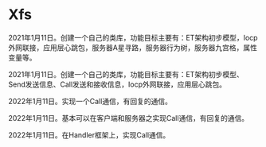 # Xfs

2021年1月11日。创建一个自己的类库，功能目标主要有：ET架构初步模型，Iocp外网联接，应用层心跳包，服务器A星寻路，服务器行为树，服务器九宫格，属性变量等。

2021年1月11日。创建一个自己的类库，功能目标主要有：ET架构初步模型、Send发送信息、Call发送和接收信息，Iocp外网联接，应用层心跳包。

2022年1月11日。实现一个Call通信，有回复的通信。

2022年1月11日。基本可以在客户端和服务器之实现Call通信，有回复的通信。

2022年1月11日。在Handler框架上，实现Call通信。


